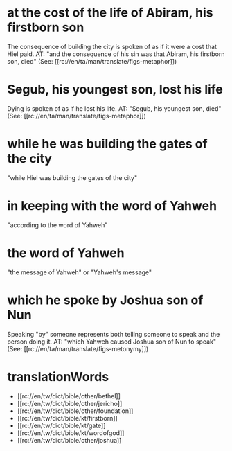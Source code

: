 # at the cost of the life of Abiram, his firstborn son

The consequence of building the city is spoken of as if it were a cost that Hiel paid. AT: "and the consequence of his sin was that Abiram, his firstborn son, died" (See: [[rc://en/ta/man/translate/figs-metaphor]])

# Segub, his youngest son, lost his life

Dying is spoken of as if he lost his life. AT: "Segub, his youngest son, died" (See: [[rc://en/ta/man/translate/figs-metaphor]])

# while he was building the gates of the city

"while Hiel was building the gates of the city"

# in keeping with the word of Yahweh

"according to the word of Yahweh"

# the word of Yahweh

"the message of Yahweh" or "Yahweh's message"

# which he spoke by Joshua son of Nun

Speaking "by" someone represents both telling someone to speak and the person doing it. AT: "which Yahweh caused Joshua son of Nun to speak" (See: [[rc://en/ta/man/translate/figs-metonymy]])

# translationWords

* [[rc://en/tw/dict/bible/other/bethel]]
* [[rc://en/tw/dict/bible/other/jericho]]
* [[rc://en/tw/dict/bible/other/foundation]]
* [[rc://en/tw/dict/bible/kt/firstborn]]
* [[rc://en/tw/dict/bible/kt/gate]]
* [[rc://en/tw/dict/bible/kt/wordofgod]]
* [[rc://en/tw/dict/bible/other/joshua]]
